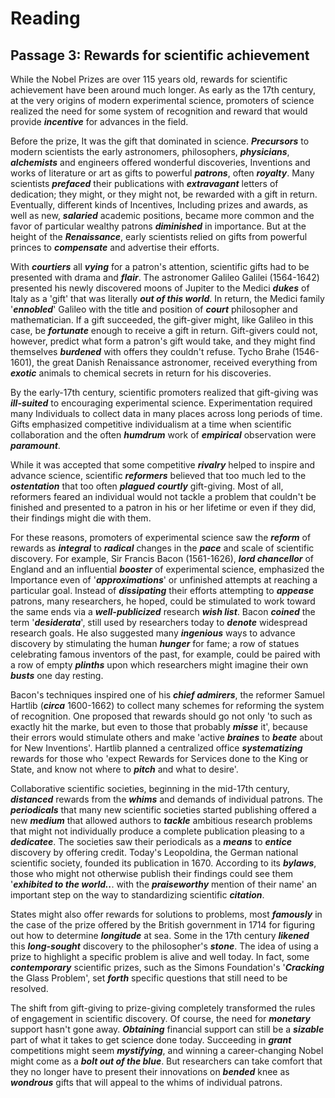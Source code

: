 # Reading
## Passage 3: Rewards for scientific achievement

While the Nobel Prizes are over 115 years old, rewards for scientific achievement have been around much longer. As early as the 17th century, at the very origins of modern experimental science, promoters of science realized the need for some system of recognition and reward that would provide ***incentive*** for advances in the field.

Before the prize, It was the gift that dominated in science. ***Precursors*** to modern scientists the early astronomers, philosophers, ***physicians***, ***alchemists*** and engineers offered wonderful discoveries, Inventions and works of literature or art as gifts to powerful ***patrons***, often ***royalty***. Many scientists ***prefaced*** their publications with ***extravagant*** letters of dedication; they might, or they might not, be rewarded with a gift in return. Eventually, different kinds of Incentives, Including prizes and awards, as well as new, ***salaried*** academic positions, became more common and the favor of particular wealthy patrons ***diminished*** in importance. But at the height of the ***Renaissance***, early scientists relied on gifts from powerful princes to ***compensate*** and advertise their efforts.

With ***courtiers*** all ***vying*** for a patron's attention, scientific gifts had to be presented with drama and ***flair***. The astronomer Galileo Galilei (1564-1642) presented his newly discovered moons of Jupiter to the Medici ***dukes*** of Italy as a 'gift' that was literally ***out of this world***. In return, the Medici family '***ennobled***' Galileo with the title and position of ***court*** philosopher and mathematician. If a gift succeeded, the gift-giver might, like Galileo in this case, be ***fortunate*** enough to receive a gift in return. Gift-givers could not, however, predict what form a patron's gift would take, and they might find themselves ***burdened*** with offers they couldn't refuse. Tycho Brahe (1546-1601), the great Danish Renaissance astronomer, received everything from ***exotic*** animals to chemical secrets in return for his discoveries.

By the early-17th century, scientific promoters realized that gift-giving was ***ill-suited*** to encouraging experimental science. Experimentation required many Individuals to collect data in many places across long periods of time. Gifts emphasized competitive individualism at a time when scientific collaboration and the often ***humdrum*** work of ***empirical*** observation were ***paramount***.

While it was accepted that some competitive ***rivalry*** helped to inspire and advance science, scientific ***reformers*** believed that too much led to the ***ostentation*** that too often ***plagued*** ***courtly*** gift-giving. Most of all, reformers feared an individual would not tackle a problem that couldn't be finished and presented to a patron in his or her lifetime or even if they did, their findings might die with them.

For these reasons, promoters of experimental science saw the ***reform*** of rewards as ***integral*** to ***radical*** changes in the ***pace*** and scale of scientific discovery. For example, Sir Francis Bacon (1561-1626), ***lord chancellor*** of England and an influential ***booster*** of experimental science, emphasized the Importance even of '***approximations***' or unfinished attempts at reaching a particular goal. Instead of ***dissipating*** their efforts attempting to ***appease*** patrons, many researchers, he hoped, could be stimulated to work toward the same ends via a ***well-publicized*** research ***wish list***. Bacon ***coined*** the term '***desiderata***', still used by researchers today to ***denote*** widespread research goals. He also suggested many ***ingenious*** ways to advance discovery by stimulating the human ***hunger*** for fame; a row of statues celebrating famous inventors of the past, for example, could be paired with a row of empty ***plinths*** upon which researchers might imagine their own ***busts*** one day resting.

Bacon's techniques inspired one of his ***chief admirers***, the reformer Samuel Hartlib (***circa*** 1600-1662) to collect many schemes for reforming the system of recognition. One proposed that rewards should go not only 'to such as exactly hit the marke, but even to those that probably ***misse*** it', because their errors would stimulate others and make 'active ***braines*** to ***beate*** about for New Inventions'. Hartlib planned a centralized office ***systematizing*** rewards for those who 'expect Rewards for Services done to the King or State, and know not where to ***pitch*** and what to desire'.

Collaborative scientific societies, beginning in the mid-17th century, ***distanced*** rewards from the ***whims*** and demands of individual patrons. The ***periodicals*** that many new scientific societies started publishing offered a new ***medium*** that allowed authors to ***tackle*** ambitious research problems that might not individually produce a complete publication pleasing to a ***dedicatee***. The societies saw their periodicals as a ***means*** to ***entice*** discovery by offering credit. Today's Leopoldina, the German national scientific society, founded its publication in 1670. According to its ***bylaws***, those who might not otherwise publish their findings could see them '***exhibited to the world..***. with the ***praiseworthy*** mention of their name' an important step on the way to standardizing scientific ***citation***.

States might also offer rewards for solutions to problems, most ***famously*** in the case of the prize offered by the British government in 1714 for figuring out how to determine ***longitude*** at sea. Some in the 17th century ***likened*** this ***long-sought*** discovery to the philosopher's ***stone***. The idea of using a prize to highlight a specific problem is alive and well today. In fact, some ***contemporary*** scientific prizes, such as the Simons Foundation's '***Cracking*** the Glass Problem', set ***forth*** specific questions that still need to be resolved.

The shift from gift-giving to prize-giving completely transformed the rules of engagement in scientific discovery. Of course, the need for ***monetary*** support hasn't gone away. ***Obtaining*** financial support can still be a ***sizable*** part of what it takes to get science done today. Succeeding in ***grant*** competitions might seem ***mystifying***, and winning a career-changing Nobel might come as a ***bolt out of the blue***. But researchers can take comfort that they no longer have to present their innovations on ***bended*** knee as ***wondrous*** gifts that will appeal to the whims of individual patrons.